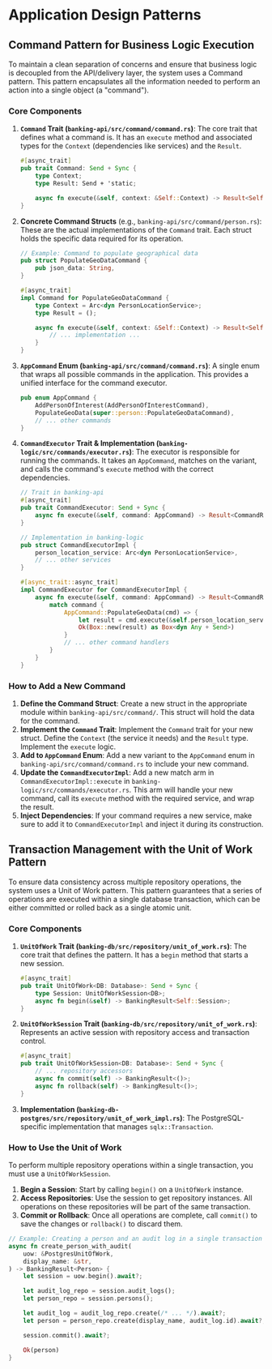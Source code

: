 # Application Design Patterns

## Command Pattern for Business Logic Execution

To maintain a clean separation of concerns and ensure that business logic is decoupled from the API/delivery layer, the system uses a Command pattern. This pattern encapsulates all the information needed to perform an action into a single object (a "command").

### Core Components

1.  **`Command` Trait (`banking-api/src/command/command.rs`)**: The core trait that defines what a command is. It has an `execute` method and associated types for the `Context` (dependencies like services) and the `Result`.

    ```rust
    #[async_trait]
    pub trait Command: Send + Sync {
        type Context;
        type Result: Send + 'static;

        async fn execute(&self, context: &Self::Context) -> Result<Self::Result, BankingError>;
    }
    ```

2.  **Concrete Command Structs** (e.g., `banking-api/src/command/person.rs`): These are the actual implementations of the `Command` trait. Each struct holds the specific data required for its operation.

    ```rust
    // Example: Command to populate geographical data
    pub struct PopulateGeoDataCommand {
        pub json_data: String,
    }

    #[async_trait]
    impl Command for PopulateGeoDataCommand {
        type Context = Arc<dyn PersonLocationService>;
        type Result = ();

        async fn execute(&self, context: &Self::Context) -> Result<Self::Result, BankingError> {
            // ... implementation ...
        }
    }
    ```

3.  **`AppCommand` Enum (`banking-api/src/command/command.rs`)**: A single enum that wraps all possible commands in the application. This provides a unified interface for the command executor.

    ```rust
    pub enum AppCommand {
        AddPersonOfInterest(AddPersonOfInterestCommand),
        PopulateGeoData(super::person::PopulateGeoDataCommand),
        // ... other commands
    }
    ```

4.  **`CommandExecutor` Trait & Implementation (`banking-logic/src/commands/executor.rs`)**: The executor is responsible for running the commands. It takes an `AppCommand`, matches on the variant, and calls the command's `execute` method with the correct dependencies.

    ```rust
    // Trait in banking-api
    #[async_trait]
    pub trait CommandExecutor: Send + Sync {
        async fn execute(&self, command: AppCommand) -> Result<CommandResult, BankingError>;
    }

    // Implementation in banking-logic
    pub struct CommandExecutorImpl {
        person_location_service: Arc<dyn PersonLocationService>,
        // ... other services
    }

    #[async_trait::async_trait]
    impl CommandExecutor for CommandExecutorImpl {
        async fn execute(&self, command: AppCommand) -> Result<CommandResult, BankingError> {
            match command {
                AppCommand::PopulateGeoData(cmd) => {
                    let result = cmd.execute(&self.person_location_service).await?;
                    Ok(Box::new(result) as Box<dyn Any + Send>)
                }
                // ... other command handlers
            }
        }
    }
    ```

### How to Add a New Command

1.  **Define the Command Struct**: Create a new struct in the appropriate module within `banking-api/src/command/`. This struct will hold the data for the command.
2.  **Implement the `Command` Trait**: Implement the `Command` trait for your new struct. Define the `Context` (the service it needs) and the `Result` type. Implement the `execute` logic.
3.  **Add to `AppCommand` Enum**: Add a new variant to the `AppCommand` enum in `banking-api/src/command/command.rs` to include your new command.
4.  **Update the `CommandExecutorImpl`**: Add a new match arm in `CommandExecutorImpl::execute` in `banking-logic/src/commands/executor.rs`. This arm will handle your new command, call its `execute` method with the required service, and wrap the result.
5.  **Inject Dependencies**: If your command requires a new service, make sure to add it to `CommandExecutorImpl` and inject it during its construction.

## Transaction Management with the Unit of Work Pattern

To ensure data consistency across multiple repository operations, the system uses a Unit of Work pattern. This pattern guarantees that a series of operations are executed within a single database transaction, which can be either committed or rolled back as a single atomic unit.

### Core Components

1.  **`UnitOfWork` Trait (`banking-db/src/repository/unit_of_work.rs`)**: The core trait that defines the pattern. It has a `begin` method that starts a new session.

    ```rust
    #[async_trait]
    pub trait UnitOfWork<DB: Database>: Send + Sync {
        type Session: UnitOfWorkSession<DB>;
        async fn begin(&self) -> BankingResult<Self::Session>;
    }
    ```

2.  **`UnitOfWorkSession` Trait (`banking-db/src/repository/unit_of_work.rs`)**: Represents an active session with repository access and transaction control.

    ```rust
    #[async_trait]
    pub trait UnitOfWorkSession<DB: Database>: Send + Sync {
        // ... repository accessors
        async fn commit(self) -> BankingResult<()>;
        async fn rollback(self) -> BankingResult<()>;
    }
    ```

3.  **Implementation (`banking-db-postgres/src/repository/unit_of_work_impl.rs`)**: The PostgreSQL-specific implementation that manages `sqlx::Transaction`.

### How to Use the Unit of Work

To perform multiple repository operations within a single transaction, you must use a `UnitOfWorkSession`.

1.  **Begin a Session**: Start by calling `begin()` on a `UnitOfWork` instance.
2.  **Access Repositories**: Use the session to get repository instances. All operations on these repositories will be part of the same transaction.
3.  **Commit or Rollback**: Once all operations are complete, call `commit()` to save the changes or `rollback()` to discard them.

```rust
// Example: Creating a person and an audit log in a single transaction
async fn create_person_with_audit(
    uow: &PostgresUnitOfWork,
    display_name: &str,
) -> BankingResult<Person> {
    let session = uow.begin().await?;

    let audit_log_repo = session.audit_logs();
    let person_repo = session.persons();

    let audit_log = audit_log_repo.create(/* ... */).await?;
    let person = person_repo.create(display_name, audit_log.id).await?;

    session.commit().await?;

    Ok(person)
}